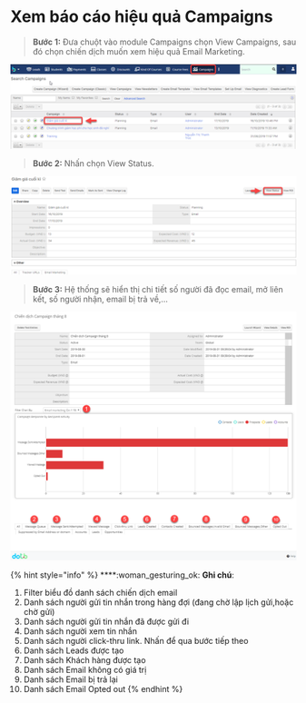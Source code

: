 # Xem báo cáo hiệu quả Campaigns

> **Bước 1:** Đưa chuột vào module Campaigns chọn View Campaigns, sau đó chọn chiến dịch muốn xem hiệu quả Email Marketing.

![](../../.gitbook/assets/xembc1.png)

> **Bước 2:** Nhấn chọn View Status.

![](../../.gitbook/assets/xembc2.png)

> **Bước 3:** Hệ thống sẽ hiển thị chi tiết số người đã đọc email, mở liên kết, số người nhận, email bị trả về,…

![](../../.gitbook/assets/xembc3.png)

{% hint style="info" %}
****:woman\_gesturing\_ok: **Ghi chú**:

1. Filter biểu đồ danh sách chiến dịch email
2. Danh sách người gửi tin nhắn trong hàng đợi (đang chờ lập lịch gửi,hoặc chờ gửi)
3. Danh sách người gửi tin nhắn đã được gửi đi
4. Danh sách người xem tin nhắn
5. Danh sách người click-thru link. Nhấn để qua bước tiếp theo
6. Danh sách Leads được tạo
7. Danh sách Khách hàng được tạo
8. Danh sách Email không có giá trị
9. Danh sách Email bị trả lại&#x20;
10. Danh sách Email Opted out
{% endhint %}
